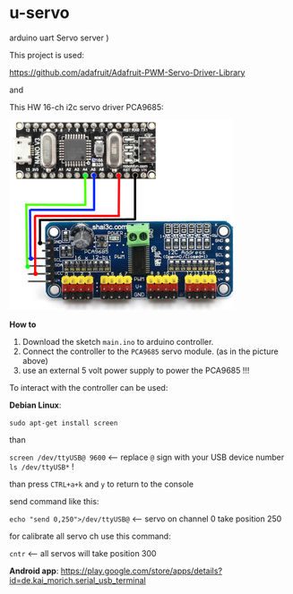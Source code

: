 # u-servo
arduino uart Servo server )

This project is used:

https://github.com/adafruit/Adafruit-PWM-Servo-Driver-Library

and 


This HW 16-ch i2c servo driver PCA9685:

![image](https://github.com/sw3nlab/u-servo/blob/master/img.png)


**How to**
1) Download the sketch `main.ino` to arduino controller.
2) Connect the controller to the `PCA9685` servo module. (as in the picture above)
3) use an external 5 volt power supply to power the PCA9685 !!!


To interact with the controller can be used:

**Debian Linux**:

`sudo apt-get install screen` 

than

`screen /dev/ttyUSB@ 9600` <-- replace `@` sign with your USB device number `ls /dev/ttyUSB*` !

than press `CTRL+a+k` and `y` to return to the console

send command like this:

`echo "send 0,250">/dev/ttyUSB@` <-- servo on channel 0 take position 250

for calibrate all servo ch use this command:

`cntr` <-- all servos will take position 300

**Android app**:
https://play.google.com/store/apps/details?id=de.kai_morich.serial_usb_terminal

